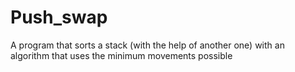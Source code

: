 # Push_swap
A program that sorts a stack (with the help of another one) with an algorithm that uses the minimum movements possible
